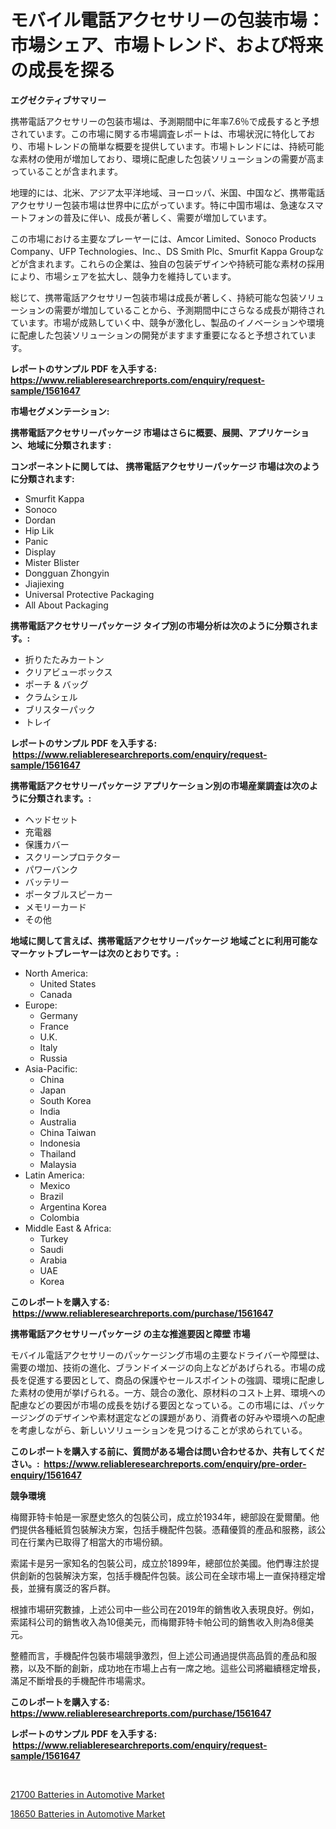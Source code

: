 <p><h1>モバイル電話アクセサリーの包装市場：市場シェア、市場トレンド、および将来の成長を探る</h1></p><p><strong>エグゼクティブサマリー</strong></p>
<p><p>携帯電話アクセサリーの包装市場は、予測期間中に年率7.6％で成長すると予想されています。この市場に関する市場調査レポートは、市場状況に特化しており、市場トレンドの簡単な概要を提供しています。市場トレンドには、持続可能な素材の使用が増加しており、環境に配慮した包装ソリューションの需要が高まっていることが含まれます。</p><p>地理的には、北米、アジア太平洋地域、ヨーロッパ、米国、中国など、携帯電話アクセサリー包装市場は世界中に広がっています。特に中国市場は、急速なスマートフォンの普及に伴い、成長が著しく、需要が増加しています。</p><p>この市場における主要なプレーヤーには、Amcor Limited、Sonoco Products Company、UFP Technologies、Inc.、DS Smith Plc、Smurfit Kappa Groupなどが含まれます。これらの企業は、独自の包装デザインや持続可能な素材の採用により、市場シェアを拡大し、競争力を維持しています。</p><p>総じて、携帯電話アクセサリー包装市場は成長が著しく、持続可能な包装ソリューションの需要が増加していることから、予測期間中にさらなる成長が期待されています。市場が成熟していく中、競争が激化し、製品のイノベーションや環境に配慮した包装ソリューションの開発がますます重要になると予想されています。</p></p>
<p><strong>レポートのサンプル PDF を入手する: <a href="https://www.reliableresearchreports.com/enquiry/request-sample/1561647">https://www.reliableresearchreports.com/enquiry/request-sample/1561647</a></strong></p>
<p><strong>市場セグメンテーション:</strong></p>
<p><strong> 携帯電話アクセサリーパッケージ 市場はさらに概要、展開、アプリケーション、地域に分類されます :</strong></p>
<p><strong>コンポーネントに関しては、 携帯電話アクセサリーパッケージ 市場は次のように分類されます: &nbsp;</strong></p>
<p><ul><li>Smurfit Kappa</li><li>Sonoco</li><li>Dordan</li><li>Hip Lik</li><li>Panic</li><li>Display</li><li>Mister Blister</li><li>Dongguan Zhongyin</li><li>Jiajiexing</li><li>Universal Protective Packaging</li><li>All About Packaging</li></ul></p>
<p><strong> 携帯電話アクセサリーパッケージ タイプ別の市場分析は次のように分類されます。:</strong></p>
<p><ul><li>折りたたみカートン</li><li>クリアビューボックス</li><li>ポーチ & バッグ</li><li>クラムシェル</li><li>ブリスターパック</li><li>トレイ</li></ul></p>
<p><strong>レポートのサンプル PDF を入手する: &nbsp;<a href="https://www.reliableresearchreports.com/enquiry/request-sample/1561647">https://www.reliableresearchreports.com/enquiry/request-sample/1561647</a></strong></p>
<p><strong> 携帯電話アクセサリーパッケージ アプリケーション別の市場産業調査は次のように分類されます。:</strong></p>
<p><ul><li>ヘッドセット</li><li>充電器</li><li>保護カバー</li><li>スクリーンプロテクター</li><li>パワーバンク</li><li>バッテリー</li><li>ポータブルスピーカー</li><li>メモリーカード</li><li>その他</li></ul></p>
<p><strong>地域に関して言えば、携帯電話アクセサリーパッケージ 地域ごとに利用可能なマーケットプレーヤーは次のとおりです。:</strong></p>
<p><ul>
    <li>
        North America:
        <ul>
            <li>United States</li>
            <li>Canada</li>
        </ul>
    </li>
    <li>
        Europe:
        <ul>
            <li>Germany</li>
            <li>France</li>
            <li>U.K.</li>
            <li>Italy</li>
            <li>Russia</li>
        </ul>
    </li>
    <li>
        Asia-Pacific:
        <ul>
            <li>China</li>
            <li>Japan</li>
            <li>South Korea</li>
            <li>India</li>
            <li>Australia</li>
            <li>China Taiwan</li>
            <li>Indonesia</li>
            <li>Thailand</li>
            <li>Malaysia</li>
        </ul>
    </li>
    <li>
        Latin America:
        <ul>
            <li>Mexico</li>
            <li>Brazil</li>
            <li>Argentina Korea</li>
            <li>Colombia</li>
        </ul>
    </li>
    <li>
        Middle East & Africa:
        <ul>
            <li>Turkey</li>
            <li>Saudi</li>
            <li>Arabia</li>
            <li>UAE</li>
            <li>Korea</li>
        </ul>
    </li>
    </ul></p>
<p><strong>このレポートを購入する: &nbsp;<a href="https://www.reliableresearchreports.com/purchase/1561647">https://www.reliableresearchreports.com/purchase/1561647</a></strong></p>
<p><strong>携帯電話アクセサリーパッケージ の主な推進要因と障壁 市場</strong></p>
<p><p>モバイル電話アクセサリーのパッケージング市場の主要なドライバーや障壁は、需要の増加、技術の進化、ブランドイメージの向上などがあげられる。市場の成長を促進する要因として、商品の保護やセールスポイントの強調、環境に配慮した素材の使用が挙げられる。一方、競合の激化、原材料のコスト上昇、環境への配慮などの要因が市場の成長を妨げる要因となっている。この市場には、パッケージングのデザインや素材選定などの課題があり、消費者の好みや環境への配慮を考慮しながら、新しいソリューションを見つけることが求められている。</p></p>
<p><strong>このレポートを購入する前に、質問がある場合は問い合わせるか、共有してください。:&nbsp; <a href="https://www.reliableresearchreports.com/enquiry/pre-order-enquiry/1561647">https://www.reliableresearchreports.com/enquiry/pre-order-enquiry/1561647</a></strong></p>
<p><strong>競争環境</strong></p>
<p><p>梅爾菲特卡帕是一家歷史悠久的包裝公司，成立於1934年，總部設在愛爾蘭。他們提供各種紙質包裝解決方案，包括手機配件包裝。憑藉優質的產品和服務，該公司在行業內已取得了相當大的市場份額。</p><p>索諾卡是另一家知名的包裝公司，成立於1899年，總部位於美國。他們專注於提供創新的包裝解決方案，包括手機配件包裝。該公司在全球市場上一直保持穩定增長，並擁有廣泛的客戶群。</p><p>根據市場研究數據，上述公司中一些公司在2019年的銷售收入表現良好。例如，索諾科公司的銷售收入為10億美元，而梅爾菲特卡帕公司的銷售收入則為8億美元。</p><p>整體而言，手機配件包裝市場競爭激烈，但上述公司通過提供高品質的產品和服務，以及不斷的創新，成功地在市場上占有一席之地。這些公司將繼續穩定增長，滿足不斷增長的手機配件市場需求。</p></p>
<p><strong>このレポートを購入する: &nbsp; <a href="https://www.reliableresearchreports.com/purchase/1561647">https://www.reliableresearchreports.com/purchase/1561647</a></strong></p>
<p><strong>レポートのサンプル PDF を入手する: &nbsp;<a href="https://www.reliableresearchreports.com/enquiry/request-sample/1561647">https://www.reliableresearchreports.com/enquiry/request-sample/1561647</a></strong><strong></strong></p>
<p>&nbsp;</p>
<p><p><a href="https://flame-sidecar-702.notion.site/21700-Batteries-in-Automotive-Market-Size-Growth-Outlook-from-2024-to-2031-projecting-at-Market-s--c19de824edf741eaa1e3ddf7b338c9fe">21700 Batteries in Automotive Market</a></p><p><a href="https://full-wildebeest-80b.notion.site/18650-Batteries-in-Automotive-Market-Size-Growth-and-Forecast-from-2024-2031-877a38634b724fad90a63303106963a3">18650 Batteries in Automotive Market</a></p></p>